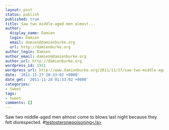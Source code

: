 ```yaml
---
layout: post
status: publish
published: true
title: Saw two middle-aged men almost...
author:
  display_name: Damien
  login: Damien
  email: damien@damienburke.org
  url: http://damienburke.org
author_login: Damien
author_email: damien@damienburke.org
author_url: http://damienburke.org
wordpress_id: 1911
wordpress_url: http://www.damienburke.org/2011/11/27/saw-two-middle-aged-men-almost/
date: '2011-11-27 20:33:02 +0000'
date_gmt: '2011-11-28 01:33:02 +0000'
categories:
- tweet
tags:
- tweet
comments: []
---
```

<p>Saw two middle-aged men almost come to blows last night because they felt disrespected. #<a href="http:&#47;&#47;search.twitter.com&#47;search?q=%23testosteronepoisoning" class="aktt_hashtag">testosteronepoisoning<&#47;a></p>
